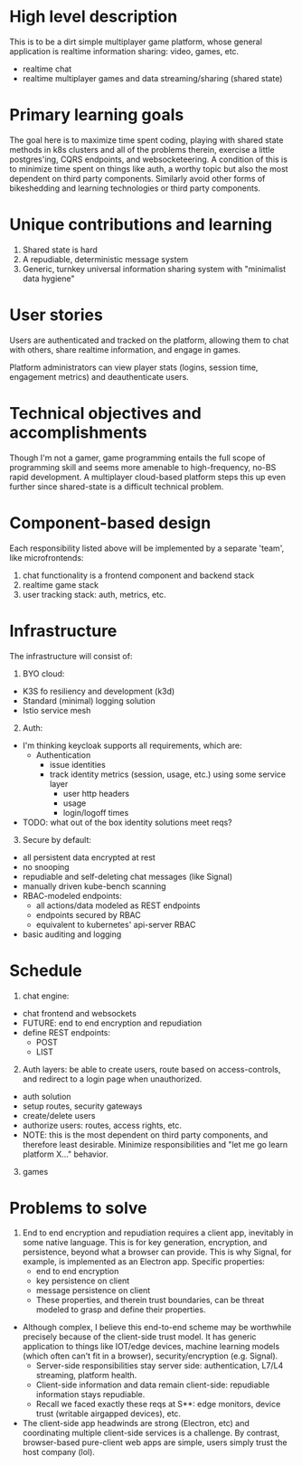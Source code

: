 # High level description

This is to be a dirt simple multiplayer game platform, whose general application
is realtime information sharing: video, games, etc.
* realtime chat
* realtime multiplayer games and data streaming/sharing (shared state)


# Primary learning goals

The goal here is to maximize time spent coding, playing with shared state methods in k8s clusters
and all of the problems therein, exercise a little postgres'ing, CQRS endpoints, and websocketeering.
A condition of this is to minimize time spent on things like auth, a worthy topic but also the most dependent on third party components. Similarly avoid other forms of bikeshedding and learning technologies or third party components.

# Unique contributions and learning
1) Shared state is hard
2) A repudiable, deterministic message system
3) Generic, turnkey universal information sharing system with "minimalist data hygiene"

# User stories
Users are authenticated and tracked on the platform, allowing them
to chat with others, share realtime information, and engage in games.

Platform administrators can view player stats (logins, session time, engagement metrics)
and deauthenticate users.

# Technical objectives and accomplishments
Though I'm not a gamer, game programming entails the full scope of programming skill
and seems more amenable to high-frequency, no-BS rapid development. A multiplayer
cloud-based platform steps this up even further since shared-state is a difficult
technical problem.

# Component-based design
Each responsibility listed above will be implemented by a separate 'team',
like microfrontends: 
1) chat functionality is a frontend component and backend stack
2) realtime game stack
3) user tracking stack: auth, metrics, etc.

# Infrastructure
The infrastructure will consist of:
1) BYO cloud:
  * K3S fo resiliency and development (k3d)
  * Standard (minimal) logging solution
  * Istio service mesh
2) Auth:
  * I'm thinking keycloak supports all requirements, which are:
    * Authentication
        * issue identities
        * track identity metrics (session, usage, etc.) using some service layer
            * user http headers
            * usage
            * login/logoff times
  * TODO: what out of the box identity solutions meet reqs?
3) Secure by default:
  * all persistent data encrypted at rest
  * no snooping
  * repudiable and self-deleting chat messages (like Signal)
  * manually driven kube-bench scanning
  * RBAC-modeled endpoints: 
    * all actions/data modeled as REST endpoints
    * endpoints secured by RBAC
    * equivalent to kubernetes' api-server RBAC
  * basic auditing and logging

# Schedule
1) chat engine: 
  * chat frontend and websockets
  * FUTURE: end to end encryption and repudiation
  * define REST endpoints:
    * POST
    * LIST
2) Auth layers: be able to create users, route based on access-controls, and redirect
to a login page when unauthorized.
  * auth solution
  * setup routes, security gateways
  * create/delete users
  * authorize users: routes, access rights, etc.
  * NOTE: this is the most dependent on third party components, and therefore least desirable. Minimize responsibilities and "let me go learn platform X..." behavior.
3) games

# Problems to solve
1) End to end encryption and repudiation requires a client app, inevitably in some
  native language. This is for key generation, encryption, and persistence, beyond
  what a browser can provide. This is why Signal, for example, is implemented as an
  Electron app. Specific properties:
    * end to end encryption
    * key persistence on client
    * message persistence on client
    * These properties, and therein trust boundaries, can be threat modeled to grasp and define their properties. 
  * Although complex, I believe this end-to-end scheme may be worthwhile precisely because of the client-side trust model. It has generic application to things like IOT/edge devices, machine learning models (which often can't fit in a browser), security/encryption (e.g. Signal).
    * Server-side responsibilities stay server side: authentication, L7/L4 streaming, platform health.
    * Client-side information and data remain client-side: repudiable information stays repudiable.
    * Recall we faced exactly these reqs at S**: edge monitors, device trust (writable airgapped devices), etc.
  * The client-side app headwinds are strong (Electron, etc) and coordinating multiple client-side services is a challenge. By contrast, browser-based pure-client web apps are simple, users simply trust the host company (lol).

  